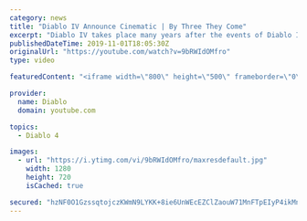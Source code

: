 ```yaml
---
category: news
title: "Diablo IV Announce Cinematic | By Three They Come"
excerpt: "Diablo IV takes place many years after the events of Diablo III, after millions have been slaughtered by the actions of the High Heavens and Burning Hells alike."
publishedDateTime: 2019-11-01T18:05:30Z
originalUrl: "https://youtube.com/watch?v=9bRWIdOMfro"
type: video

featuredContent: "<iframe width=\"800\" height=\"500\" frameborder=\"0\" src=\"https://www.youtube.com/embed/9bRWIdOMfro\" allow=\"accelerometer; autoplay; encrypted-media; gyroscope; picture-in-picture\" allowfullscreen></iframe>"

provider:
  name: Diablo
  domain: youtube.com

topics:
  - Diablo 4

images:
  - url: "https://i.ytimg.com/vi/9bRWIdOMfro/maxresdefault.jpg"
    width: 1280
    height: 720
    isCached: true

secured: "hzNF0O1GzssqtojczKWmN9LYKK+8ie6UnWEcEZClZaouW71MnFTpEIyP4ikMnffqdfh1GjEhymRJ3VqQ/URWFFVrOLcymogJO92qkv0GwwlRyIVlhyXYewTpBPlWna+XZMszycIwpGbRgDZ9ZfAkoT75rvcDx7vB6sX0UyTmhaoP+xvIXrusKNdBTV06YQtFO/8I3Xf4fFJiQKhA1eRv9+ZsJnJp+RUllZfZMzGjZY2+EEaxt4SwETPQvb6/xCK4ujQK13r8e2uebi94HJDvBtqXqglFUrpy+OxS6dmBgcgwEwtImtWgwURjZkTTYZqLoZD9okEHaviAUjDgCzTozbJvMMMHA6a55/FOgQh0PoBj2XGNiINn8neIHBlcNAntqMh2BU3ei5QW4crKOiF4zaUxEf0+m8y/Hiyu+Yn+s+BSF5QFzls6Yo4sKjma/vp+;wd7/fl3AUquxpwO6Fn6kvQ=="
---
```


